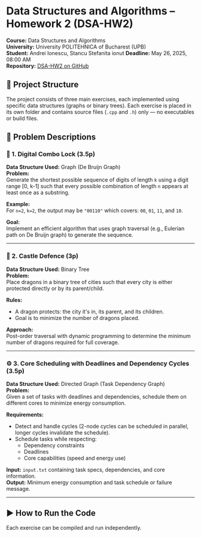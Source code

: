 # Data Structures and Algorithms – Homework 2 (DSA-HW2)

**Course:** Data Structures and Algorithms  
**University:** University POLITEHNICA of Bucharest (UPB)  
**Student:** Andrei Ionescu, Stancu Stefanita ionut
**Deadline:** May 26, 2025, 08:00 AM  
**Repository:** [DSA-HW2 on GitHub](https://github.com/ionescuaandrei/DSA-HW2)

## 🔧 Project Structure

The project consists of three main exercises, each implemented using specific data structures (graphs or binary trees). Each exercise is placed in its own folder and contains source files (`.cpp` and `.h`) only — no executables or build files.


## 📘 Problem Descriptions

### 🧩 1. Digital Combo Lock (3.5p)

**Data Structure Used:** Graph (De Bruijn Graph)  
**Problem:**  
Generate the shortest possible sequence of digits of length `k` using a digit range [0, k-1] such that every possible combination of length `n` appears at least once as a substring.

**Example:**  
For `n=2`, `k=2`, the output may be `"00110"` which covers: `00`, `01`, `11`, and `10`.

**Goal:**  
Implement an efficient algorithm that uses graph traversal (e.g., Eulerian path on De Bruijn graph) to generate the sequence.

---

### 🏰 2. Castle Defence (3p)

**Data Structure Used:** Binary Tree  
**Problem:**  
Place dragons in a binary tree of cities such that every city is either protected directly or by its parent/child.

**Rules:**
- A dragon protects: the city it's in, its parent, and its children.
- Goal is to minimize the number of dragons placed.

**Approach:**  
Post-order traversal with dynamic programming to determine the minimum number of dragons required for full coverage.

---

### ⚙️ 3. Core Scheduling with Deadlines and Dependency Cycles (3.5p)

**Data Structure Used:** Directed Graph (Task Dependency Graph)  
**Problem:**  
Given a set of tasks with deadlines and dependencies, schedule them on different cores to minimize energy consumption.

**Requirements:**
- Detect and handle cycles (2-node cycles can be scheduled in parallel, longer cycles invalidate the schedule).
- Schedule tasks while respecting:
  - Dependency constraints
  - Deadlines
  - Core capabilities (speed and energy use)

**Input:** `input.txt` containing task specs, dependencies, and core information.  
**Output:** Minimum energy consumption and task schedule or failure message.

---

## ▶️ How to Run the Code

Each exercise can be compiled and run independently.

